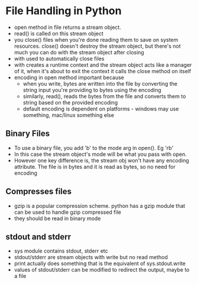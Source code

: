 # File Handling in Python
- open method in file returns a stream object.
- read() is called on this stream object
- you close() files when you're done reading them to save on system resources. close() doesn't destroy the stream object, but there's not much you can do with the stream object after closing
- with used to automatically close files
- with creates a runtime context and the stream object acts like a manager of it, when it's about to exit the context it calls the close method on itself
- encoding in open method important because 
  - when you write, bytes are written into the file by converting the string input you're providing to bytes using the encoding
  - similarly, read(), reads the bytes from the file and converts them to string based on the provided encoding
  - default encoding is dependent on platforms - windows may use something, mac/linux something else

## Binary Files
- To use a binary file, you add 'b' to the mode arg in open(). Eg 'rb'
- In this case the stream object's mode will be what you pass with open.
- However one key difference is, the stream obj won't have any encoding attribute. The file is in bytes and it is read as bytes, so no need for encoding

## Compresses files
- gzip is a popular compression scheme. python has a gzip module that can be used to handle gzip compressed file
- they should be read in binary mode

## stdout and stderr
- sys module contains stdout, stderr etc
- stdout/stderr are stream objects with write but no read method
- print actually does something that is the equivalent of sys.stdout.write
- values of stdout/stderr can be modified to redirect the output, maybe to a file
